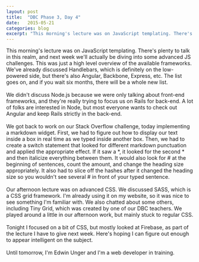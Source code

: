 ```yaml
---
layout: post
title:  "DBC Phase 3, Day 4"
date:   2015-05-21
categories: blog
excerpt: "This morning's lecture was on JavaScript templating. There's plenty to talk in this realm, and next week we'll actually be diving into some advanced JS challenges. This was just a high level overview of the available frameworks. We've already discussed Handlebars, which is definitely on the low-powered side, but there's also Angular, Backbone, Express, etc. The list goes on, and if you wait six months, there will be a whole new list."
---
```


This morning's lecture was on JavaScript templating. There's plenty to talk in this realm, and next week we'll actually be diving into some advanced JS challenges. This was just a high level overview of the available frameworks. We've already discussed Handlebars, which is definitely on the low-powered side, but there's also Angular, Backbone, Express, etc. The list goes on, and if you wait six months, there will be a whole new list.
<br>
<br>
We didn't discuss Node.js because we were only talking about front-end frameworks, and they're really trying to focus us on Rails for back-end. A lot of folks are interested in Node, but most everyone wants to check out Angular and keep Rails strictly in the back-end.
<br>
<br>
We got back to work on our Stack Overflow challenge, today implementing a markdown widget. First, we had to figure out how to display our text inside a box in real time as we typed inside another box. Then, we had to create a switch statement that looked for different markdown punctuation and applied the appropriate effect. If it saw a *, it looked for the second * and then italicize everything between them. It would also look for # at the beginning of sentences, count the amount, and change the heading size appropriately. It also had to slice off the hashes after it changed the heading size so you wouldn't see several # in front of your typed sentence.
<br>
<br>
Our afternoon lecture was on advanced CSS. We discussed SASS, which is a CSS grid framework. I'm already using it on my website, so it was nice to see something I'm familiar with. We also chatted about some others, including Tiny Grid, which was created by one of our DBC teachers. We played around a little in our afternoon work, but mainly stuck to regular CSS.
<br>
<br>
Tonight I focused on a bit of CSS, but mostly looked at Firebase, as part of the lecture I have to give next week. Here's hoping I can figure out enough to appear intelligent on the subject.
<br>
<br>
Until tomorrow, I'm Edwin Unger and I'm a web developer in training.
